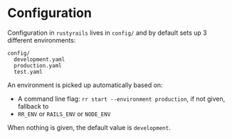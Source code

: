 # Configuration

Configuration in `rustyrails` lives in `config/` and by default sets up 3 different environments:

```
config/
  development.yaml
  production.yaml
  test.yaml
```

An environment is picked up automatically based on:

* A command line flag: `rr start --environment production`, if not given, fallback to
* `RR_ENV` or `RAILS_ENV` or `NODE_ENV` 

When nothing is given, the default value is `development`.

